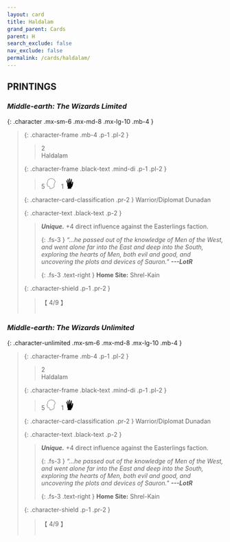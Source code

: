 ```yaml
---
layout: card
title: Haldalam
grand_parent: Cards
parent: H
search_exclude: false
nav_exclude: false
permalink: /cards/haldalam/
---
```


## PRINTINGS


### _Middle-earth: The Wizards Limited_

{: .character .mx-sm-6 .mx-md-8 .mx-lg-10 .mb-4 }
> {: .character-frame .mb-4 .p-1 .pl-2 }
> > <div class="card-mp">2</div>
> > <div class="character-card-name">Haldalam</div>
>
> {: .character-frame .black-text .mind-di .p-1 .pl-2 }
> > 5 ![](/assets/images/mind.svg)&emsp;1 ![](/assets/images/di.svg)
>
> {: .character-card-classification .pr-2 }
> Warrior/Diplomat Dunadan
>
> {: .character-text .black-text .p-2 }
> > _**Unique.**_ +4 direct influence against the Easterlings faction. 
> > 
> > {: .fs-3 } 
> > _“...he passed out of the knowledge of Men of the West, and went alone far into the East and deep into the South, exploring the hearts of Men, both evil and good, and uncovering the plots and devices of Sauron."_ ***---&#65279;LotR***  
> > 
> > {: .fs-3 .text-right } 
> > **Home Site:** Shrel-Kain 
>
> {: .character-shield .p-1 .pr-2 }
> > <div class="card-shield">【 4/9 】</div>
> > <div class="card-corruption">&nbsp;</div>

### _Middle-earth: The Wizards Unlimited_

{: .character-unlimited .mx-sm-6 .mx-md-8 .mx-lg-10 .mb-4 }
> {: .character-frame .mb-4 .p-1 .pl-2 }
> > <div class="card-mp">2</div>
> > <div class="character-card-name">Haldalam</div>
>
> {: .character-frame .black-text .mind-di .p-1 .pl-2 }
> > 5 ![](/assets/images/mind.svg)&emsp;1 ![](/assets/images/di.svg)
>
> {: .character-card-classification .pr-2 }
> Warrior/Diplomat Dunadan
>
> {: .character-text .black-text .p-2 }
> > _**Unique.**_ +4 direct influence against the Easterlings faction. 
> > 
> > {: .fs-3 } 
> > _“...he passed out of the knowledge of Men of the West, and went alone far into the East and deep into the South, exploring the hearts of Men, both evil and good, and uncovering the plots and devices of Sauron."_ ***---&#65279;LotR***  
> > 
> > {: .fs-3 .text-right } 
> > **Home Site:** Shrel-Kain 
>
> {: .character-shield .p-1 .pr-2 }
> > <div class="card-shield">【 4/9 】</div>
> > <div class="card-corruption">&nbsp;</div>
